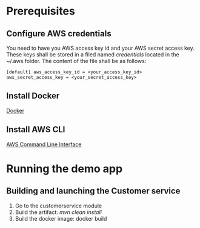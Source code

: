 # Prerequisites  #
## Configure AWS credentials ##
You need to have you AWS access key id and your AWS secret access key.
These keys shall be stored in a filed named *credentials* located in the ~/.aws folder.
The content of the file shall be as follows:

`
[default]
aws_access_key_id = <your_access_key_id>
aws_secret_access_key = <your_secret_access_key>
`

## Install Docker ##
[Docker](https://docs.docker.com)

## Install AWS CLI ##
[AWS Command Line Interface](https://aws.amazon.com/cli/)


# Running the demo app #
## Building and launching the Customer service ##
1. Go to the customerservice module
2. Build the artifact: *mvn clean install*
3. Build the docker image: docker build 

